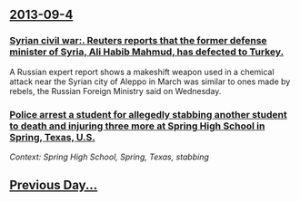 ## [2013-09-4](/news/2013/09/4/index.md)

### [Syrian civil war:. Reuters reports that the former defense minister of Syria, Ali Habib Mahmud, has defected to Turkey. ](/news/2013/09/4/syrian-civil-war-reuters-reports-that-the-former-defense-minister-of-syria-ali-habib-mahmud-has-defected-to-turkey.md)
A Russian expert report shows a makeshift weapon used in a chemical attack near the Syrian city of Aleppo in March was similar to ones made by rebels, the Russian Foreign Ministry said on Wednesday.

### [Police arrest a student for allegedly stabbing another student to death and injuring three more at Spring High School in Spring, Texas, U.S. ](/news/2013/09/4/police-arrest-a-student-for-allegedly-stabbing-another-student-to-death-and-injuring-three-more-at-spring-high-school-in-spring-texas-u-s.md)
_Context: Spring High School, Spring, Texas, stabbing_

## [Previous Day...](/news/2013/09/3/index.md)

